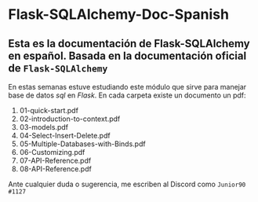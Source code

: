 # Flask-SQLAlchemy-Doc-Spanish

## Esta es la documentación de Flask-SQLAlchemy en español. Basada en la documentación oficial de ```Flask-SQLAlchemy```

En estas semanas estuve estudiando este módulo que sirve para manejar base de datos *sql* en *Flask*. En cada carpeta existe un documento un pdf:

1. 01-quick-start.pdf
2. 02-introduction-to-context.pdf
3. 03-models.pdf
4. 04-Select-Insert-Delete.pdf
5. 05-Multiple-Databases-with-Binds.pdf
6. 06-Customizing.pdf
7. 07-API-Reference.pdf
8. 08-API-Reference.pdf

Ante cualquier duda o sugerencia, me escriben al Discord como ```Junior90 #1127```
